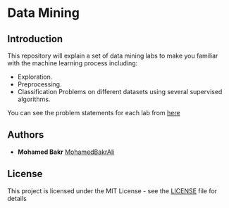 # Data Mining

## Introduction
This repository will explain a set of data mining labs to make you familiar with the machine learning process including: <br/>
- Exploration.
- Preprocessing.
- Classification Problems on different datasets using several supervised algorithms.</br>

You can see the problem statements for each lab from [here](https://github.com/MohamedBakrAli/Data-mining/tree/master/problem%20Statement)

## Authors

* **Mohamed Bakr** [MohamedBakrAli](https://github.com/MohamedBakrAli)

## License

This project is licensed under the MIT License - see the [LICENSE](LICENSE) file for details

